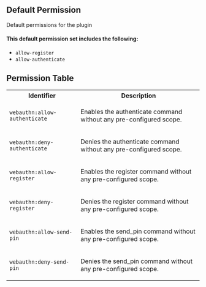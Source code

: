 ## Default Permission

Default permissions for the plugin

#### This default permission set includes the following:

- `allow-register`
- `allow-authenticate`

## Permission Table

<table>
<tr>
<th>Identifier</th>
<th>Description</th>
</tr>


<tr>
<td>

`webauthn:allow-authenticate`

</td>
<td>

Enables the authenticate command without any pre-configured scope.

</td>
</tr>

<tr>
<td>

`webauthn:deny-authenticate`

</td>
<td>

Denies the authenticate command without any pre-configured scope.

</td>
</tr>

<tr>
<td>

`webauthn:allow-register`

</td>
<td>

Enables the register command without any pre-configured scope.

</td>
</tr>

<tr>
<td>

`webauthn:deny-register`

</td>
<td>

Denies the register command without any pre-configured scope.

</td>
</tr>

<tr>
<td>

`webauthn:allow-send-pin`

</td>
<td>

Enables the send_pin command without any pre-configured scope.

</td>
</tr>

<tr>
<td>

`webauthn:deny-send-pin`

</td>
<td>

Denies the send_pin command without any pre-configured scope.

</td>
</tr>
</table>
